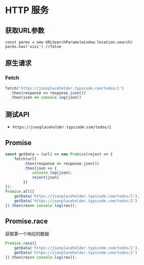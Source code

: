 # HTTP 服务

## 获取URL参数
```JavaScript{1}
const parms = new URLSearchParams(window.location.search)
parms.has('xixi') //false
```

## 原生请求
### Fetch
```JavaScript
fetch('https://jsonplaceholder.typicode.com/todos/1')
  .then(response => response.json())
  .then(json => console.log(json))
```

## 测试API
* `https://jsonplaceholder.typicode.com/todos/1`

## Promise
```JavaScript
const getData = (url) => new Promise(reject => {
    fetch(url)
        .then(response => response.json())
        .then(json => {
            console.log(json);
            reject(json)
        })
});
Promise.all([
    getData('https://jsonplaceholder.typicode.com/todos/1'),
    getData('https://jsonplaceholder.typicode.com/todos/2')
]).then(res=> console.log(res));

```
## Promise.race
获取第一个响应的数据
```JavaScript
Promise.race([
    getData('https://jsonplaceholder.typicode.com/todos/1'),
    getData('https://jsonplaceholder.typicode.com/todos/2')
]).then(res=> console.log(res));
```
